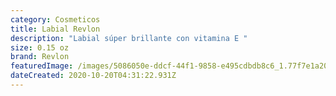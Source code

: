 ```yaml
---
category: Cosmeticos
title: Labial Revlon
description: "Labial súper brillante con vitamina E "
size: 0.15 oz
brand: Revlon
featuredImage: /images/5086050e-ddcf-44f1-9858-e495cdbdb8c6_1.77f7e1a20af9d8810d5a1a7343286065-1-.jpeg
dateCreated: 2020-10-20T04:31:22.931Z
---
```

